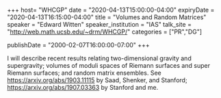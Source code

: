 +++
  host= "WHCGP"
  date = "2020-04-13T15:00:00-04:00"
  expiryDate = "2020-04-13T16:15:00-04:00"
  title = "Volumes and Random Matrices"
  speaker = "Edward Witten"
  speaker_institution = "IAS"
  talk_site = "http://web.math.ucsb.edu/~drm/WHCGP/"
  categories = ["PR","DG"]

  publishDate = "2000-02-07T16:00:00-07:00"
+++

I will describe recent results relating two-dimensional gravity and supergravity; volumes of moduli spaces of Riemann surfaces and super Riemann surfaces; and random matrix ensembles. See https://arxiv.org/abs/1903.11115 by Saad, Shenker, and Stanford; https://arxiv.org/abs/1907.03363 by Stanford and me.